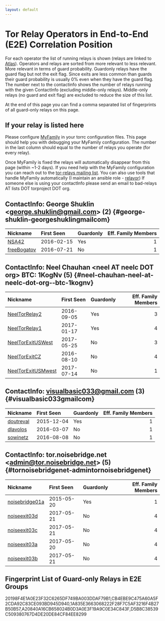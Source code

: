 ```yaml
---
layout: default
---
```



# Tor Relay Operators in End-to-End (E2E) Correlation Position

For each operator the list of running relays is shown (relays are linked to [Atlas](https://atlas.torproject.org)).
Operators and relays are sorted from more relevant to less relevant. More relevant in terms of guard probability.
Guardonly relays have the guard flag but not the exit flag.
Since exits are less common than guards their guard probability is usually 0% even when they have the guard flag.
The number next to the contactinfo shows the number of relays running with the given ContactInfo (excluding middle-only relays).
Middle-only relays (no guard and exit flag) are excluded to reduce the size of this list.

At the end of this page you can find a comma separated list of fingerprints of all guard-only relays on this page.

## If your relay is listed here
Please configure [MyFamily](https://www.torproject.org/docs/tor-manual.html.en#MyFamily) in your torrc configuration files.
This page should help you with debugging your MyFamily configuration. The number in the last column should equal to the number of
relays you operate (for every relay).

Once MyFamily is fixed the relays will automatically disappear from this page (within ~1-2 days).
If you need help with the MyFamily configuration you can reach out to the
[tor-relays mailing list](https://lists.torproject.org/cgi-bin/mailman/listinfo/tor-relays).
You can also use tools that handle MyFamily automatically (I maintain an ansible role - 
[relayor](https://medium.com/@nusenu/deploying-tor-relays-with-ansible-6612593fa34d))
If someone else is using your contactInfo please send an email to bad-relays AT lists DOT torproject DOT org.


## ContactInfo: George Shuklin &lt;george.shuklin@gmail.com&gt; (2) {#george-shuklin-georgeshuklingmailcom}

| Nickname                                                                                      | First Seen   | Guardonly   |   Eff. Family Members |
|:----------------------------------------------------------------------------------------------|:-------------|:------------|----------------------:|
| [NSA42](https://atlas.torproject.org/#details/20198F4E1A0E23F32C6265DF749BA003DDAF79B1)       | 2016-02-15   | Yes         |                     1 |
| [freeBogatov](https://atlas.torproject.org/#details/CB6FF27F3A474F6A67D20683C9C97DC275F2658F) | 2016-07-21   | No          |                     1 |

## ContactInfo: Neel Chauhan &lt;neel AT neelc DOT org&gt; BTC: 1KogNv (5) {#neel-chauhan-neel-at-neelc-dot-org--btc-1kognv}

| Nickname                                                                                             | First Seen   | Guardonly   |   Eff. Family Members |
|:-----------------------------------------------------------------------------------------------------|:-------------|:------------|----------------------:|
| [NeelTorRelay2](https://atlas.torproject.org/#details/D5B8C38539C509380767D4DE20DE84CF84EE8299)      | 2016-09-05   | Yes         |                     3 |
| [NeelTorRelay1](https://atlas.torproject.org/#details/A20840A16CB658024B0D3A0E3F19A9C0E34C843F)      | 2017-01-17   | Yes         |                     4 |
| [NeelTorExitUSWest](https://atlas.torproject.org/#details/0D8211D34F29F51D690303E319766E1B7C28BADB)  | 2017-05-25   | No          |                     3 |
| [NeelTorExitCZ](https://atlas.torproject.org/#details/1602E42D1DE3C7B3EF042F357F906DE55FA6C7C6)      | 2016-08-10   | No          |                     4 |
| [NeelTorExitUSMwest](https://atlas.torproject.org/#details/FF3A6898F1348224E6ABA8B8E98F15770E5DD362) | 2017-07-14   | No          |                     1 |

## ContactInfo: visualbasic033@gmail.com (3) {#visualbasic033gmailcom}

| Nickname                                                                                    | First Seen   | Guardonly   |   Eff. Family Members |
|:--------------------------------------------------------------------------------------------|:-------------|:------------|----------------------:|
| [doutreval](https://atlas.torproject.org/#details/CB4EBE9C475A60A5F2CDA92C83CE093BD945D940) | 2015-12-04   | Yes         |                     1 |
| [dlavolos](https://atlas.torproject.org/#details/6E41F9BC3FE626D1897865CE9A9335D09A8DA5FE)  | 2016-03-07   | No          |                     1 |
| [sowinetz](https://atlas.torproject.org/#details/A041B285B228241C3185483EEF42F0BC96D40BFB)  | 2016-08-08   | No          |                     1 |

## ContactInfo: tor.noisebridge.net &lt;admin@tor.noisebridge.net&gt; (5) {#tornoisebridgenet-admintornoisebridgenet}

| Nickname                                                                                         | First Seen   | Guardonly   |   Eff. Family Members |
|:-------------------------------------------------------------------------------------------------|:-------------|:------------|----------------------:|
| [noisebridge01a](https://atlas.torproject.org/#details/1A835E3663068222F28F7C5AF3216F4B27B50B57) | 2015-05-20   | Yes         |                     1 |
| [noiseexit03d](https://atlas.torproject.org/#details/02A627FA195809A3ABE031B7864CCA7A310F1D44)   | 2017-05-21   | No          |                     4 |
| [noiseexit03c](https://atlas.torproject.org/#details/7016E939A2DD6EF2FB66A33F1DD45357458B737F)   | 2017-05-21   | No          |                     4 |
| [noiseexit03a](https://atlas.torproject.org/#details/8175A86D8896CEA37FDC67311F9BDC1DDCBE8136)   | 2017-05-20   | No          |                     4 |
| [noiseexit03b](https://atlas.torproject.org/#details/D4010FAD096CFB59278015F711776D8CCB2735EC)   | 2017-05-21   | No          |                     4 |


## Fingerprint List of Guard-only Relays in E2E Groups

20198F4E1A0E23F32C6265DF749BA003DDAF79B1,CB4EBE9C475A60A5F2CDA92C83CE093BD945D940,1A835E3663068222F28F7C5AF3216F4B27B50B57,A20840A16CB658024B0D3A0E3F19A9C0E34C843F,D5B8C38539C509380767D4DE20DE84CF84EE8299